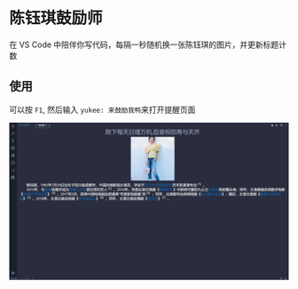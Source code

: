 # 陈钰琪鼓励师

在 VS Code 中陪伴你写代码，每隔一秒随机换一张陈钰琪的图片，并更新标题计数

## 使用

可以按 `F1`, 然后输入 `yukee: 来鼓励我鸭`来打开提醒页面

![usage](show.png)